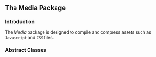 ## The Media Package

### Introduction

The *Media* package is designed to compile and compress assets such as `Javascript` and `CSS` files.

### Abstract Classes

